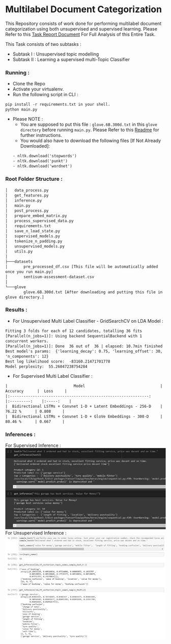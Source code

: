 # Multilabel Document Categorization

This Repository consists of work done for performing multilabel document categorization using both unsupervised and supervised learning.
Please Refer to this [Task Report Document](https://github.com/harshgeek4coder/Multilabel_Document_Categorization_/blob/main/Task%20Report.pdf) For Full Analysis of this Entire Task.

This Task consists of two subtasks :
- Subtask I  : Unsupervised topic modelling
- Subtask II : Learning a supervised multi-Topic Classifier

### Running :
- Clone the Repo
- Activate your virtualenv.
- Run the following script in CLI :
```
pip install -r requirements.txt in your shell.
python main.py
```
- Please NOTE : 
  - You are supposed to put this file : ``` glove.6B.300d.txt ``` in this ```glove directory``` before running ```main.py```. Please Refer to this [Readme](https://github.com/harshgeek4coder/Multilabel_Document_Categorization_/blob/main/glove/README.md) for further instructions.
   - You would also have to download the following files [If Not Already Downloaded]:
   ```
   - nltk.download('stopwords')
   - nltk.download('punkt')
   - nltk.download('wordnet')
   ```

### Root Folder Structure : 
```
│   data_process.py
│   get_features.py
│   inference.py
│   main.py
│   post_process.py
│   prepare_embed_matrix.py
│   process_supervised_data.py
│   requirements.txt
│   save_n_load_state.py
│   supervised_models.py
│   tokenize_n_padding.py
│   unsupervised_models.py
│   utils.py
│
├───datasets
│       pre_processed_df.csv [This file will be automatically added once you run main.py]
│       sentisum-assessment-dataset.csv
│
└───glove
        glove.6B.300d.txt [After downloading and putting this file in glove directory.]
```

### Results :

- For Unsupervised Multi Label Classifier - GridSearchCV on LDA Model : <br>
```
Fitting 3 folds for each of 12 candidates, totalling 36 fits
[Parallel(n_jobs=1)]: Using backend SequentialBackend with 1 concurrent workers.
[Parallel(n_jobs=1)]: Done  36 out of  36 | elapsed: 10.7min finished
Best model's params:  {'learning_decay': 0.75, 'learning_offset': 30, 'n_components': 12}
Best log likelihood score:  -83160.21471701778
Model perplexity:  55.26047238754284
```

- For Supervised Multi Label Classifier : <br>
```
|                             Model                             	| Accuracy  	|  Loss 	|
|:-------------------------------------------------------------:	|:---------:	|:-----:	|
|  Bidirectional LSTMs + Convnet 1-D + Latent Embeddings - 256-D 	|  76.22 %  	| 0.808 	|
|  Bidirectional LSTMs + Convnet 1-D + GloVe Embeddings - 300-D 	|  80.46 %  	| 0.667 	|
```
### Inferences :

For Supervised Inference : <br>
<img src="https://github.com/harshgeek4coder/Multilabel_Document_Categorization_/blob/main/visuals/inference%20supervised.jpg">
For Unsupervised Inference : <br>
<img src="https://github.com/harshgeek4coder/Multilabel_Document_Categorization_/blob/main/visuals/inference%20unsupervised.jpg">
